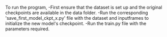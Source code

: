 To run the program, 
-First ensure that the dataset is set up and the original checkpoints are available in the data folder.
-Run the corresponding 'save_first_model_ckpt_x.py' file with the dataset and inputframes to initialize the new model's checkpoint.
-Run the train.py file with the parameters required.
